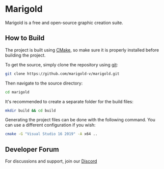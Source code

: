 # Marigold

Marigold is a free and open-source graphic creation suite.

## How to Build

The project is built using [CMake](https://cmake.org/), so make sure it is properly installed before building the project.

To get the source, simply clone the repository using [git](https://git-scm.com/):

```bash
git clone https://github.com/marigold-v/marigold.git
```

Then navigate to the source directory:

```bash
cd marigold
```

It's recommended to create a separate folder for the build files:

```bash
mkdir build && cd build
```

Generating the project files can be done with the following command. You can use a different configuration if you wish:

```bash
cmake -G "Visual Studio 16 2019" -A x64 ..
```

## Developer Forum

For discussions and support, join our [Discord](https://discord.gg/jDf2nphe4s)
